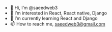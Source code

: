 - 👋 Hi, I’m @saeedweb3
- 👀 I’m interested in React, React native, Django
- 🌱 I’m currently learning React and Django
- 📫 How to reach me, saeedweb3@gmail.com
